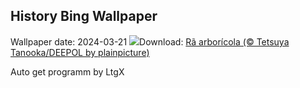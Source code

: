## History Bing Wallpaper
Wallpaper date: 2024-03-21
![](https://www.bing.com/th?id=OHR.SpringCaveDale_PT-BR3177593018_UHD.jpg&w=1000)Download: [Rã arborícola (© Tetsuya Tanooka/DEEPOL by plainpicture)](https://www.bing.com/th?id=OHR.SpringCaveDale_PT-BR3177593018_UHD.jpg)

Auto get programm by LtgX
